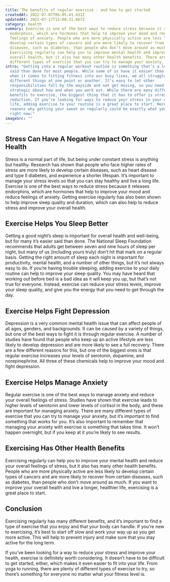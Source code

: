 ```yaml
---
title: The benefits of regular exercise - and how to get started
createdAt: 2022-07-07T06:05:41.431Z
updatedAt: 2022-07-17T15:00:31.667Z
category: health
summary: Exercise is one of the best ways to reduce stress because it releases
  endorphins, which are hormones that help to improve your mood and reduce
  feelings of anxiety. People who are more physically active are less likely to
  develop certain types of cancers and are more likely to recover from certain
  diseases, such as diabetes, than people who don’t move around as much.
  Exercising regularly can help you to improve mental health and improve your
  overall health, but it also has many other health benefits. There are many
  different types of exercise that you can try to manage your anxiety.
intro: "Getting into a regular workout routine is something that’s a lot easier
  said than done for most people. While some of us have it easier than others
  when it comes to fitting fitness into our busy lives, we all struggle with
  different things at one point or another. It’s easy to let other
  responsibilities fall by the wayside and not get moving, so you need to be
  strategic about how and when you work out. While there are many different
  benefits to exercise, the biggest thing that it has to offer is stress
  reduction. If you’re looking for ways to reduce your stress in your everyday
  life, adding exercise to your routine is a great place to start. Here are some
  reasons why getting your sweat on regularly could be exactly what you need
  right now:"
imageSrc: ""
---
```


## Stress Can Have A Negative Impact On Your Health

Stress is a normal part of life, but being under constant stress is anything but healthy. Research has shown that people who face higher rates of stress are more likely to develop certain diseases, such as heart disease and type II diabetes, and experience a shorter lifespan. It’s important to manage your stress levels so that you can stay healthy and live a long life. Exercise is one of the best ways to reduce stress because it releases endorphins, which are hormones that help to improve your mood and reduce feelings of anxiety. Getting exercise regularly has also been shown to help improve sleep quality and duration, which can also help to reduce stress and improve your overall health.

## Exercise Helps You Sleep Better

Getting a good night’s sleep is important for overall health and well-being, but for many it’s easier said than done. The National Sleep Foundation recommends that adults get between seven and nine hours of sleep per night, but many of us (including yours truly) don’t hit that mark on a regular basis. Getting the right amount of sleep each night is important for productivity, mental health, and a number of other things, but it’s not always easy to do. If you’re having trouble sleeping, adding exercise to your daily routine can help to improve your sleep quality. You may have heard that working out before bed is a bad idea as it will keep you up, but that’s not true for everyone. Instead, exercise can reduce your stress levels, improve your sleep quality, and give you the energy that you need to get through the day.

## Exercise Helps Fight Depression

Depression is a very common mental health issue that can affect people of all ages, genders, and backgrounds. It can be caused by a variety of things, but one of the best ways to fight it is through regular exercise. A number of studies have found that people who keep up an active lifestyle are less likely to develop depression and are more likely to see a full recovery. There are a few different reasons for this, but one of the biggest ones is that regular exercise increases your levels of serotonin, dopamine, and norepinephrine. All three of these chemicals help to improve your mood and fight depression.

## Exercise Helps Manage Anxiety

Regular exercise is one of the best ways to manage anxiety and reduce your overall feelings of stress. Studies have shown that exercise leads to higher levels of serotonin and lower levels of cortisol in the body, and these are important for managing anxiety. There are many different types of exercise that you can try to manage your anxiety, but it’s important to find something that works for you. It’s also important to remember that managing your anxiety with exercise is something that takes time. It won’t happen overnight, but if you keep at it you’re likely to see results.

## Exercising Has Other Health Benefits

Exercising regularly can help you to improve your mental health and reduce your overall feelings of stress, but it also has many other health benefits. People who are more physically active are less likely to develop certain types of cancers and are more likely to recover from certain diseases, such as diabetes, than people who don’t move around as much. If you want to improve your overall health and live a longer, healthier life, exercising is a great place to start.

## Conclusion

Exercising regularly has many different benefits, and it’s important to find a type of exercise that you enjoy and that your body can handle. If you’re new to exercising, it’s best to start off slow and work your way up as you get more active. This will help to prevent injury and make sure that you stay active for the long term.

If you’ve been looking for a way to reduce your stress and improve your health, exercise is definitely worth considering. It doesn’t have to be difficult to get started, either, which makes it even easier to fit into your life. From yoga to running, there are plenty of different types of exercise to try, so there’s something for everyone no matter what your fitness level is.
